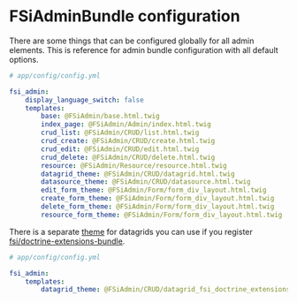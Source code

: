 # FSiAdminBundle configuration

There are some things that can be configured globally for all admin elements.
This is reference for admin bundle configuration with all default options.

```yml
# app/config/config.yml

fsi_admin:
    display_language_switch: false
    templates:
        base: @FSiAdmin/base.html.twig
        index_page: @FSiAdmin/Admin/index.html.twig
        crud_list: @FSiAdmin/CRUD/list.html.twig
        crud_create: @FSiAdmin/CRUD/create.html.twig
        crud_edit: @FSiAdmin/CRUD/edit.html.twig
        crud_delete: @FSiAdmin/CRUD/delete.html.twig
        resource: @FSiAdmin/Resource/resource.html.twig
        datagrid_theme: @FSiAdmin/CRUD/datagrid.html.twig
        datasource_theme: @FSiAdmin/CRUD/datasource.html.twig
        edit_form_theme: @FSiAdmin/Form/form_div_layout.html.twig
        create_form_theme: @FSiAdmin/Form/form_div_layout.html.twig
        delete_form_theme: @FSiAdmin/Form/form_div_layout.html.twig
        resource_form_theme: @FSiAdmin/Form/form_div_layout.html.twig
```

There is a separate [theme](../view/CRUD/datagrid_fsi_doctrine_extensions.html.twig) for datagrids you can use if
you register [fsi/doctrine-extensions-bundle](https://github.com/fsi-open/doctrine-extensions-bundle). 

```yml
# app/config/config.yml

fsi_admin:
    templates:
        datagrid_theme: @FSiAdmin/CRUD/datagrid_fsi_doctrine_extensions.html.twig
```
